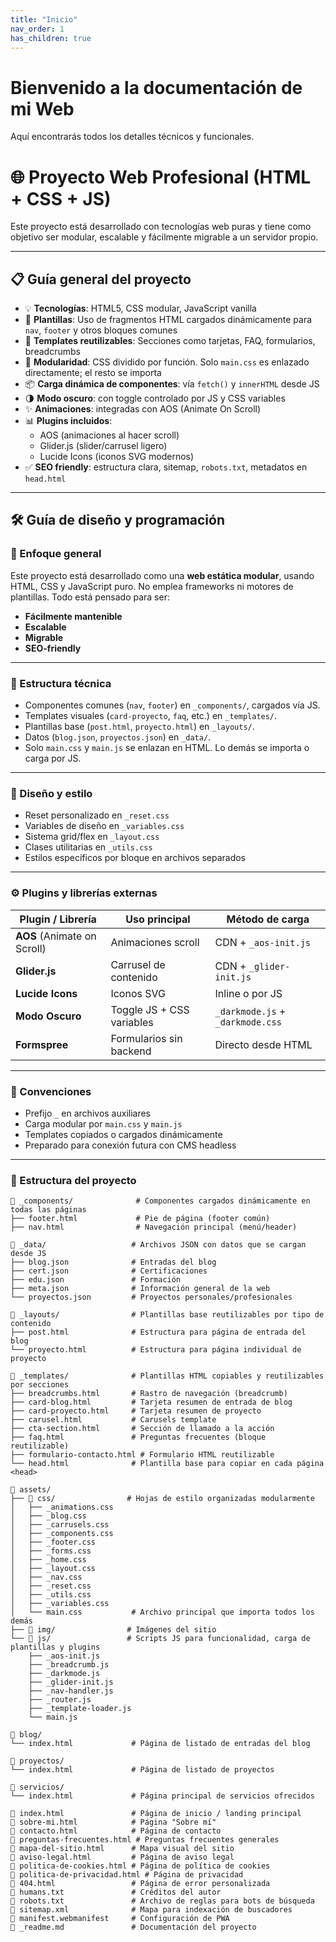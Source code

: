 ```yaml
---
title: "Inicio"
nav_order: 1
has_children: true
---
```


# Bienvenido a la documentación de mi Web
Aquí encontrarás todos los detalles técnicos y funcionales.

# 🌐 Proyecto Web Profesional (HTML + CSS + JS)

Este proyecto está desarrollado con tecnologías web puras y tiene como objetivo ser modular, escalable y fácilmente migrable a un servidor propio.

---

## 📋 Guía general del proyecto

- 💡 **Tecnologías**: HTML5, CSS modular, JavaScript vanilla
- 🔁 **Plantillas**: Uso de fragmentos HTML cargados dinámicamente para `nav`, `footer` y otros bloques comunes
- 🧩 **Templates reutilizables**: Secciones como tarjetas, FAQ, formularios, breadcrumbs
- 🧠 **Modularidad**: CSS dividido por función. Solo `main.css` es enlazado directamente; el resto se importa
- 📦 **Carga dinámica de componentes**: vía `fetch()` y `innerHTML` desde JS
- 🌗 **Modo oscuro**: con toggle controlado por JS y CSS variables
- ✨ **Animaciones**: integradas con AOS (Animate On Scroll)
- 📊 **Plugins incluidos**:
  - AOS (animaciones al hacer scroll)
  - Glider.js (slider/carrusel ligero)
  - Lucide Icons (iconos SVG modernos)
- ✅ **SEO friendly**: estructura clara, sitemap, `robots.txt`, metadatos en `head.html`

---

## 🛠️ Guía de diseño y programación

### 🔧 Enfoque general

Este proyecto está desarrollado como una **web estática modular**, usando HTML, CSS y JavaScript puro. No emplea frameworks ni motores de plantillas. Todo está pensado para ser:

- **Fácilmente mantenible**
- **Escalable**
- **Migrable**
- **SEO-friendly**

---

### 🧱 Estructura técnica

- Componentes comunes (`nav`, `footer`) en `_components/`, cargados vía JS.
- Templates visuales (`card-proyecto`, `faq`, etc.) en `_templates/`.
- Plantillas base (`post.html`, `proyecto.html`) en `_layouts/`.
- Datos (`blog.json`, `proyectos.json`) en `_data/`.
- Solo `main.css` y `main.js` se enlazan en HTML. Lo demás se importa o carga por JS.

---

### 🎨 Diseño y estilo

- Reset personalizado en `_reset.css`
- Variables de diseño en `_variables.css`
- Sistema grid/flex en `_layout.css`
- Clases utilitarias en `_utils.css`
- Estilos específicos por bloque en archivos separados

---

### ⚙️ Plugins y librerías externas

| Plugin / Librería | Uso principal | Método de carga |
|-------------------|----------------|-----------------|
| **AOS** (Animate on Scroll) | Animaciones scroll | CDN + `_aos-init.js` |
| **Glider.js** | Carrusel de contenido | CDN + `_glider-init.js` |
| **Lucide Icons** | Iconos SVG | Inline o por JS |
| **Modo Oscuro** | Toggle JS + CSS variables | `_darkmode.js` + `_darkmode.css` |
| **Formspree** | Formularios sin backend | Directo desde HTML |

---

### 🧠 Convenciones

- Prefijo `_` en archivos auxiliares
- Carga modular por `main.css` y `main.js`
- Templates copiados o cargados dinámicamente
- Preparado para conexión futura con CMS headless


---

### 📁 Estructura del proyecto

```plaintext
📁 _components/              # Componentes cargados dinámicamente en todas las páginas
├── footer.html             # Pie de página (footer común)
├── nav.html                # Navegación principal (menú/header)

📁 _data/                   # Archivos JSON con datos que se cargan desde JS
├── blog.json              # Entradas del blog
├── cert.json              # Certificaciones
├── edu.json               # Formación
├── meta.json              # Información general de la web
└── proyectos.json         # Proyectos personales/profesionales

📁 _layouts/                # Plantillas base reutilizables por tipo de contenido
├── post.html              # Estructura para página de entrada del blog
└── proyecto.html          # Estructura para página individual de proyecto

📁 _templates/              # Plantillas HTML copiables y reutilizables por secciones
├── breadcrumbs.html       # Rastro de navegación (breadcrumb)
├── card-blog.html         # Tarjeta resumen de entrada de blog
├── card-proyecto.html     # Tarjeta resumen de proyecto
├── carusel.html           # Carusels template
├── cta-section.html       # Sección de llamado a la acción
├── faq.html               # Preguntas frecuentes (bloque reutilizable)
├── formulario-contacto.html # Formulario HTML reutilizable
└── head.html              # Plantilla base para copiar en cada página <head>

📁 assets/
├── 📁 css/                # Hojas de estilo organizadas modularmente
│   ├── _animations.css
│   ├── _blog.css
│   ├── _carrusels.css
│   ├── _components.css
│   ├── _footer.css
│   ├── _forms.css
│   ├── _home.css
│   ├── _layout.css
│   ├── _nav.css
│   ├── _reset.css
│   ├── _utils.css
│   ├── _variables.css
│   └── main.css           # Archivo principal que importa todos los demás
├── 📁 img/                # Imágenes del sitio
└── 📁 js/                 # Scripts JS para funcionalidad, carga de plantillas y plugins
    ├── _aos-init.js
    ├── _breadcrumb.js
    ├── _darkmode.js
    ├── _glider-init.js
    ├── _nav-handler.js
    ├── _router.js
    ├── _template-loader.js
    └── main.js

📁 blog/
└── index.html             # Página de listado de entradas del blog

📁 proyectos/
└── index.html             # Página de listado de proyectos

📁 servicios/
└── index.html             # Página principal de servicios ofrecidos

📄 index.html               # Página de inicio / landing principal
📄 sobre-mi.html            # Página "Sobre mí"
📄 contacto.html            # Página de contacto
📄 preguntas-frecuentes.html # Preguntas frecuentes generales
📄 mapa-del-sitio.html      # Mapa visual del sitio
📄 aviso-legal.html         # Página de aviso legal
📄 politica-de-cookies.html # Página de política de cookies
📄 politica-de-privacidad.html # Página de privacidad
📄 404.html                 # Página de error personalizada
📄 humans.txt               # Créditos del autor
📄 robots.txt               # Archivo de reglas para bots de búsqueda
📄 sitemap.xml              # Mapa para indexación de buscadores
📄 manifest.webmanifest     # Configuración de PWA
📄 _readme.md               # Documentación del proyecto
```
